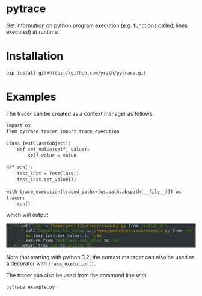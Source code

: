 # pytrace

Get information on python program execution (e.g. functions called, lines executed) at runtime.

# Installation

```
pip install git+https://github.com/yrath/pytrace.git
```

# Examples

The tracer can be created as a context manager as follows:

```
import os
from pytrace.tracer import trace_execution

class TestClass(object):
    def set_value(self, value):
        self.value = value

def run():
    test_inst = TestClass()
    test_inst.set_value(3)

with trace_execution(traced_paths=[os.path.abspath(__file__)]) as tracer:
    run()
```

which will output

![pytrace output](img/example.png)

Note that starting with python 3.2, the context manager can also be used as a decorator with `trace_execution()`.

The tracer can also be used from the command line with

```
pytrace example.py
```
